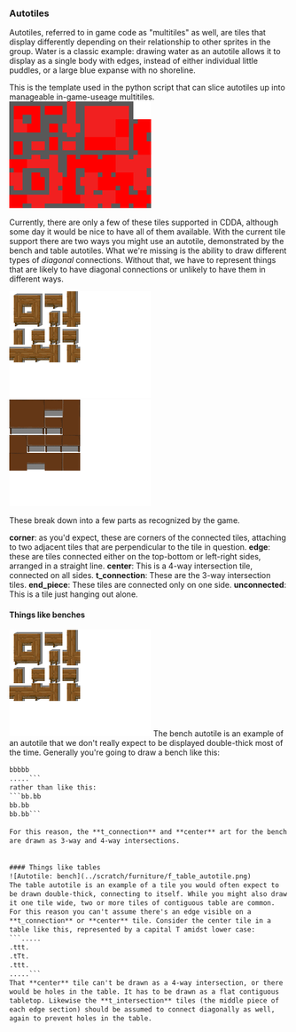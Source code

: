 ### Autotiles
Autotiles, referred to in game code as "multitiles" as well, are tiles that display differently depending on their relationship to other sprites in the group. Water is a classic example: drawing water as an autotile allows it to display as a single body with edges, instead of either individual little puddles, or a large blue expanse with no shoreline.

This is the template used in the python script that can slice autotiles up into manageable in-game-useage multitiles.
![Autotile Template](../templates/template_autotile.png)

Currently, there are only a few of these tiles supported in CDDA, although some day it would be nice to have all of them available. With the current tile support there are two ways you might use an autotile, demonstrated by the bench and table autotiles. What we're missing is the ability to draw different types of *diagonal* connections. Without that, we have to represent things that are likely to have diagonal connections or unlikely to have them in different ways.

![Autotile: bench](../scratch/furniture/f_bench_autotile.png)
![Autotile: table](../scratch/furniture/f_table_autotile.png)

These break down into a few parts as recognized by the game.

**corner**: as you'd expect, these are corners of the connected tiles, attaching to two adjacent tiles that are perpendicular to the tile in question.
**edge**: these are tiles connected either on the top-bottom or left-right sides, arranged in a straight line.
**center**: This is a 4-way intersection tile, connected on all sides.
**t_connection**: These are the 3-way intersection tiles.
**end_piece**: These tiles are connected only on one side.
**unconnected**: This is a tile just hanging out alone.

#### Things like benches
![Autotile: bench](../scratch/furniture/f_bench_autotile.png)
The bench autotile is an example of an autotile that we don't really expect to be displayed double-thick most of the time. Generally you're going to draw a bench like this:
```.....
bbbbb
.....```
rather than like this:
```bb.bb
bb.bb
bb.bb```

For this reason, the **t_connection** and **center** art for the bench are drawn as 3-way and 4-way intersections.


#### Things like tables
![Autotile: bench](../scratch/furniture/f_table_autotile.png)
The table autotile is an example of a tile you would often expect to be drawn double-thick, connecting to itself. While you might also draw it one tile wide, two or more tiles of contiguous table are common. For this reason you can't assume there's an edge visible on a **t_connection** or **center** tile. Consider the center tile in a table like this, represented by a capital T amidst lower case:
```.....
.ttt.
.tTt.
.ttt.
.....```
That **center** tile can't be drawn as a 4-way intersection, or there would be holes in the table. It has to be drawn as a flat contiguous tabletop. Likewise the **t_intersection** tiles (the middle piece of each edge section) should be assumed to connect diagonally as well, again to prevent holes in the table.
